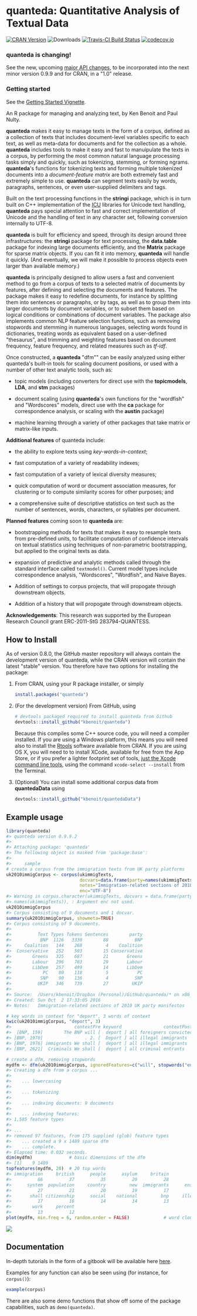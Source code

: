 <!-- README.md is generated from README.Rmd. Please edit that file -->
quanteda: Quantitative Analysis of Textual Data
===============================================

[![CRAN Version](http://www.r-pkg.org/badges/version/quanteda)](http://cran.r-project.org/package=quanteda) ![Downloads](http://cranlogs.r-pkg.org/badges/quanteda) [![Travis-CI Build Status](https://travis-ci.org/kbenoit/quanteda.svg?branch=master)](https://travis-ci.org/kbenoit/quanteda) [![codecov.io](https://codecov.io/github/kbenoit/quanteda/coverage.svg?branch=master)](https://codecov.io/gh/kbenoit/quanteda/branch/master)

### **quanteda** is changing!

See the new, upcoming [major API changes](API.md), to be incorporated into the next minor version 0.9.9 and for CRAN, in a "1.0" release.

### Getting started

See the [Getting Started Vignette](http://htmlpreview.github.com/?https://github.com/kbenoit/quanteda/blob/master/vignettes/quickstart.html).

An R package for managing and analyzing text, by Ken Benoit and Paul Nulty.

**quanteda** makes it easy to manage texts in the form of a corpus, defined as a collection of texts that includes document-level variables specific to each text, as well as meta-data for documents and for the collection as a whole. **quanteda** includes tools to make it easy and fast to manuipulate the texts in a corpus, by performing the most common natural language processing tasks simply and quickly, such as tokenizing, stemming, or forming ngrams. **quanteda**'s functions for tokenizing texts and forming multiple tokenized documents into a *document-feature matrix* are both extremely fast and extremely simple to use. **quanteda** can segment texts easily by words, paragraphs, sentences, or even user-supplied delimiters and tags.

Built on the text processing functions in the **stringi** package, which is in turn built on C++ implementation of the [ICU](http://www.icu-project.org/) libraries for Unicode text handling, **quanteda** pays special attention to fast and correct implementation of Unicode and the handling of text in any character set, following conversion internally to UTF-8.

**quanteda** is built for efficiency and speed, through its design around three infrastructures: the **stringi** package for text processing, the **data.table** package for indexing large documents efficiently, and the **Matrix** package for sparse matrix objects. If you can fit it into memory, **quanteda** will handle it quickly. (And eventually, we will make it possible to process objects even larger than available memory.)

**quanteda** is principally designed to allow users a fast and convenient method to go from a corpus of texts to a selected matrix of documents by features, after defining and selecting the documents and features. The package makes it easy to redefine documents, for instance by splitting them into sentences or paragraphs, or by tags, as well as to group them into larger documents by document variables, or to subset them based on logical conditions or combinations of document variables. The package also implements common NLP feature selection functions, such as removing stopwords and stemming in numerous languages, selecting words found in dictionaries, treating words as equivalent based on a user-defined "thesaurus", and trimming and weighting features based on document frequency, feature frequency, and related measures such as *tf-idf*.

Once constructed, a **quanteda** "dfm"" can be easily analyzed using either quanteda's built-in tools for scaling document positions, or used with a number of other text analytic tools, such as:

-   topic models (including converters for direct use with the **topicmodels**, **LDA**, and **stm** packages)

-   document scaling (using **quanteda**'s own functions for the "wordfish" and "Wordscores" models, direct use with the **ca** package for correspondence analysis, or scaling with the **austin** package)

-   machine learning through a variety of other packages that take matrix or matrix-like inputs.

**Additional features** of quanteda include:

-   the ability to explore texts using *key-words-in-context*;

-   fast computation of a variety of readability indexes;

-   fast computation of a variety of lexical diversity measures;

-   quick computation of word or document association measures, for clustering or to compute similarity scores for other purposes; and

-   a comprehensive suite of descriptive statistics on text such as the number of sentences, words, characters, or syllables per document.

**Planned features** coming soon to **quanteda** are:

-   bootstrapping methods for texts that makes it easy to resample texts from pre-defined units, to facilitate computation of confidence intervals on textual statistics using techniques of non-parametric bootstrapping, but applied to the original texts as data.

-   expansion of predictive and analytic methods called through the standard interface called `textmodel()`. Current model types include correspondence analysis, "Wordscores", "Wordfish", and Naive Bayes.

-   Addition of settings to corpus projects, that will propogate through downstream objects.

-   Addition of a history that will propogate through downstream objects.

**Acknowledgements**: This research was supported by the European Research Council grant ERC-2011-StG 283794-QUANTESS.

How to Install
--------------

As of version 0.8.0, the GitHub master repository will always contain the development version of quanteda, while the CRAN version will contain the latest "stable" version. You therefore have two options for installing the package:

1.  From CRAN, using your R package installer, or simply

    ``` r
    install.packages("quanteda")
    ```

2.  (For the development version) From GitHub, using

    ``` r
    # devtools packaged required to install quanteda from Github
    devtools::install_github("kbenoit/quanteda")
    ```

    Because this compiles some C++ source code, you will need a compiler installed. If you are using a Windows platform, this means you will need also to install the [Rtools](http://cran.r-project.org/bin/windows/Rtools/) software available from CRAN. If you are using OS X, you will need to to install XCode, available for free from the App Store, or if you prefer a lighter footprint set of tools, [just the Xcode command line tools](http://osxdaily.com/2014/02/12/install-command-line-tools-mac-os-x/), using the command `xcode-select --install` from the Terminal.

3.  (Optional) You can install some additional corpus data from **quantedaData** using

    ``` r
    devtools::install_github("kbenoit/quantedaData")
    ```

Example usage
-------------

``` r
library(quanteda)
#> quanteda version 0.9.9.2
#> 
#> Attaching package: 'quanteda'
#> The following object is masked from 'package:base':
#> 
#>     sample
# create a corpus from the immigration texts from UK party platforms
uk2010immigCorpus <- corpus(ukimmigTexts,
                            docvars=data.frame(party=names(ukimmigTexts)),
                            notes="Immigration-related sections of 2010 UK party manifestos",
                            enc="UTF-8")
#> Warning in corpus.character(ukimmigTexts, docvars = data.frame(party =
#> names(ukimmigTexts)), : Argument enc not used.
uk2010immigCorpus
#> Corpus consisting of 9 documents and 1 docvar.
summary(uk2010immigCorpus, showmeta=TRUE)
#> Corpus consisting of 9 documents.
#> 
#>          Text Types Tokens Sentences        party
#>           BNP  1126   3330        88          BNP
#>     Coalition   144    268         4    Coalition
#>  Conservative   252    503        15 Conservative
#>        Greens   325    687        21       Greens
#>        Labour   296    703        29       Labour
#>        LibDem   257    499        14       LibDem
#>            PC    80    118         5           PC
#>           SNP    90    136         4          SNP
#>          UKIP   346    739        27         UKIP
#> 
#> Source:  /Users/kbenoit/Dropbox (Personal)/GitHub/quanteda/* on x86_64 by kbenoit
#> Created: Sun Oct  2 17:33:05 2016
#> Notes:   Immigration-related sections of 2010 UK party manifestos

# key words in context for "deport", 3 words of context
kwic(uk2010immigCorpus, "deport", 3)
#>                        contextPre keyword                contextPost
#>  [BNP, 159]        The BNP will [  deport ] all foreigners convicted
#> [BNP, 1970]                . 2. [  Deport ] all illegal immigrants  
#> [BNP, 1976] immigrants We shall [  deport ] all illegal immigrants  
#> [BNP, 2621]  Criminals We shall [  deport ] all criminal entrants

# create a dfm, removing stopwords
mydfm <- dfm(uk2010immigCorpus, ignoredFeatures=c("will", stopwords("english")))
#> Creating a dfm from a corpus ...
#> 
#>    ... lowercasing
#> 
#>    ... tokenizing
#> 
#>    ... indexing documents: 9 documents
#> 
#>    ... indexing features:
#> 1,585 feature types
#> 
#> ...
#> removed 97 features, from 175 supplied (glob) feature types
#>    ... created a 9 x 1489 sparse dfm
#>    ... complete. 
#> Elapsed time: 0.032 seconds.
dim(mydfm)              # basic dimensions of the dfm
#> [1]    9 1489
topfeatures(mydfm, 20)  # 20 top words
#> immigration     british      people      asylum     britain          uk 
#>          66          37          35          29          28          27 
#>      system  population     country         new  immigrants      ensure 
#>          27          21          20          19          17          17 
#>       shall citizenship      social    national         bnp     illegal 
#>          17          16          14          14          13          13 
#>        work     percent 
#>          13          12
plot(mydfm, min.freq = 6, random.order = FALSE)             # word cloud     
```

![](images/quanteda_example-1.png)

Documentation
-------------

In-depth tutorials in the form of a gitbook will be available here [here](http://kbenoit.github.io/quanteda).

Examples for any function can also be seen using (for instance, for `corpus()`):

``` r
example(corpus)
```

There are also some demo functions that show off some of the package capabilities, such as `demo(quanteda)`.

